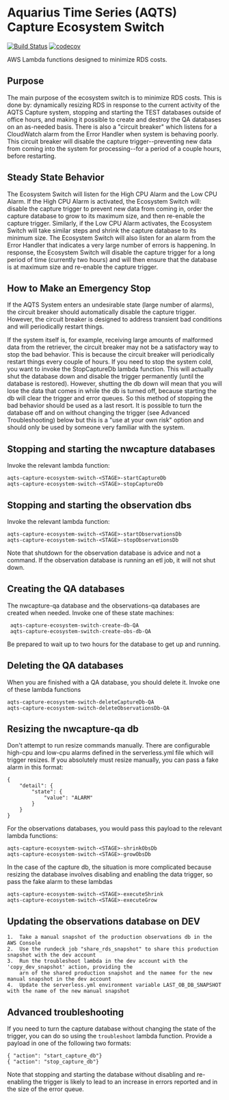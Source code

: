 # Aquarius Time Series (AQTS) Capture Ecosystem Switch
[![Build Status](https://travis-ci.org/usgs/aqts-capture-ecosystem-switch.svg?branch=master)](https://travis-ci.org/usgs/aqts-capture-ecosystem-switch)
[![codecov](https://codecov.io/gh/usgs/aqts-capture-ecosystem-switch/branch/master/graph/badge.svg)](https://codecov.io/gh/usgs/aqts-capture-ecosystem-switch)

AWS Lambda functions designed to minimize RDS costs.

## Purpose

The main purpose of the ecosystem switch is to minimize RDS costs.  This is done by:  dynamically resizing RDS in
response to the current activity of the AQTS Capture system, stopping and starting the TEST databases outside of office
hours, and making it possible to create and destroy the QA databases on an as-needed basis.  There is also a "circuit breaker"
which listens for a CloudWatch alarm from the Error Handler when system is behaving poorly.  This
circuit breaker will disable the capture trigger--preventing new data from coming into the system for processing--for
a period of a couple hours, before restarting. 

## Steady State Behavior

The Ecosystem Switch will listen for the High CPU Alarm and the Low CPU Alarm.  If the High CPU Alarm is activated,
the Ecosystem Switch will:  disable the capture trigger to prevent new data from coming in, order the capture database
to grow to its maximum size, and then re-enable the capture trigger.  Similarly, if the Low CPU Alarm activates, the
Ecosystem Switch will take similar steps and shrink the capture database to its minimum size.   The Ecosystem Switch
will also listen for an alarm from the Error Handler that indicates a very large number of errors is happening.  In
response, the Ecosystem Switch will disable the capture trigger for a long period of time (currently two hours) and
will then ensure that the database is at maximum size and re-enable the capture trigger.

## How to Make an Emergency Stop

If the AQTS System enters an undesirable state (large number of alarms), the circuit breaker should automatically 
disable the capture trigger.  However, the circuit breaker is designed to address transient bad conditions and will
periodically restart things.  

If the system itself is, for example, receiving large amounts of malformed data from the retriever, the circuit breaker 
may not be a satisfactory way to stop the bad behavior.  This is because the circuit breaker will periodically restart
things every couple of hours.  If you need to stop the system cold, you want to invoke the StopCaptureDb lambda function.
This will actually shut the database down and disable the trigger permanently (until the database is restored).  However,
shutting the db down will mean that you will lose the data that comes in while the db is turned off, because starting
the db will clear the trigger and error queues.  So this method of stopping the bad behavior should be used as a last
resort.  It is possible to turn the database off and on without changing the trigger (see Advanced Troubleshooting) 
below but this is a "use at your own risk" option and should only be used by someone very familiar with the system.

## Stopping and starting the nwcapture databases

Invoke the relevant lambda function:

```
aqts-capture-ecosystem-switch-<STAGE>-startCaptureDb
aqts-capture-ecosystem-switch-<STAGE>-stopCaptureDb
```

## Stopping and starting the observation dbs

Invoke the relevant lambda function:

```
aqts-capture-ecosystem-switch-<STAGE>-startObservationsDb
aqts-capture-ecosystem-switch-<STAGE>-stopObservationsDb
```


Note that shutdown for the observation database is advice and not a command.  If the observation database is running 
an etl job, it will not shut down.

## Creating the QA databases

The nwcapture-qa database and the observations-qa databases are created when needed.  Invoke one of these state 
machines:

```
 aqts-capture-ecosystem-switch-create-db-QA 
 aqts-capture-ecosystem-switch-create-obs-db-QA
```

Be prepared to wait up to two hours for the database to get up and running.

## Deleting the QA databases

When you are finished with a QA database, you should delete it.  Invoke one of these lambda functions 

```
aqts-capture-ecosystem-switch-deleteCaptureDb-QA
aqts-capture-ecosystem-switch-deleteObservationsDb-QA
```

## Resizing the nwcapture-qa db

Don't attempt to run resize commands manually.  There are configurable high-cpu and low-cpu alarms defined in the 
serverless.yml file which will trigger resizes.  If you absolutely must resize manually, you can pass a fake alarm
in this format:

```
{
    "detail": {
        "state": {
            "value": "ALARM"
        }
    }
}
```

For the observations databases, you would pass this payload to the relevant lambda functions:

```
aqts-capture-ecosystem-switch-<STAGE>-shrinkObsDb
aqts-capture-ecosystem-switch-<STAGE>-growObsDb
```

In the case of the capture db, the situation is more complicated because resizing the database involves disabling
and enabling the data trigger, so pass the fake alarm to these lambdas

```
aqts-capture-ecosystem-switch-<STAGE>-executeShrink
aqts-capture-ecosystem-switch-<STAGE>-executeGrow
```

## Updating the observations database on DEV

```
1.  Take a manual snapshot of the production observations db in the AWS Console
2.  Use the rundeck job "share_rds_snapshot" to share this production snapshot with the dev account
3.  Run the troubleshoot lambda in the dev account with the 'copy_dev_snapshot' action, providing the
    arn of the shared production snapshot and the namee for the new manual snapshot in the dev account
4.  Update the serverless.yml environment variable LAST_OB_DB_SNAPSHOT with the name of the new manual snapshot
```

## Advanced troubleshooting

If you need to turn the capture database without changing the state of the trigger, you can do so using the
```troubleshoot``` lambda function.  Provide a payload in one of the following two formats:

```
{ "action": "start_capture_db"}
{ "action": "stop_capture_db"}
```

Note that stopping and starting the database without disabling and re-enabling the trigger is likely to
lead to an increase in errors reported and in the size of the error queue.  
